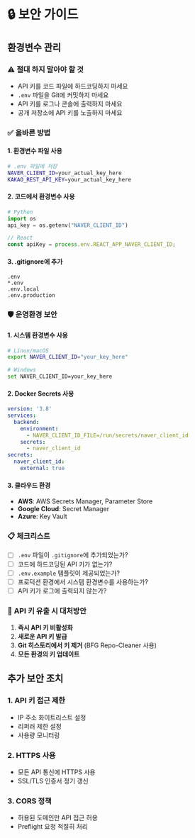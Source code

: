 # 🔒 보안 가이드

## 환경변수 관리

### ⚠️ **절대 하지 말아야 할 것**
- API 키를 코드 파일에 하드코딩하지 마세요
- `.env` 파일을 Git에 커밋하지 마세요
- API 키를 로그나 콘솔에 출력하지 마세요
- 공개 저장소에 API 키를 노출하지 마세요

### ✅ **올바른 방법**

#### 1. 환경변수 파일 사용
```bash
# .env 파일에 저장
NAVER_CLIENT_ID=your_actual_key_here
KAKAO_REST_API_KEY=your_actual_key_here
```

#### 2. 코드에서 환경변수 사용
```python
# Python
import os
api_key = os.getenv("NAVER_CLIENT_ID")
```

```javascript
// React
const apiKey = process.env.REACT_APP_NAVER_CLIENT_ID;
```

#### 3. .gitignore에 추가
```gitignore
.env
*.env
.env.local
.env.production
```

### 🛡️ **운영환경 보안**

#### 1. 시스템 환경변수 사용
```bash
# Linux/macOS
export NAVER_CLIENT_ID="your_key_here"

# Windows
set NAVER_CLIENT_ID=your_key_here
```

#### 2. Docker Secrets 사용
```yaml
version: '3.8'
services:
  backend:
    environment:
      - NAVER_CLIENT_ID_FILE=/run/secrets/naver_client_id
    secrets:
      - naver_client_id
secrets:
  naver_client_id:
    external: true
```

#### 3. 클라우드 환경
- **AWS**: AWS Secrets Manager, Parameter Store
- **Google Cloud**: Secret Manager
- **Azure**: Key Vault

### 📋 **체크리스트**

- [ ] `.env` 파일이 `.gitignore`에 추가되었는가?
- [ ] 코드에 하드코딩된 API 키가 없는가?
- [ ] `.env.example` 템플릿이 제공되었는가?
- [ ] 프로덕션 환경에서 시스템 환경변수를 사용하는가?
- [ ] API 키가 로그에 출력되지 않는가?

### 🚨 **API 키 유출 시 대처방안**

1. **즉시 API 키 비활성화**
2. **새로운 API 키 발급**
3. **Git 히스토리에서 키 제거** (BFG Repo-Cleaner 사용)
4. **모든 환경의 키 업데이트**

## 추가 보안 조치

### 1. API 키 접근 제한
- IP 주소 화이트리스트 설정
- 리퍼러 제한 설정
- 사용량 모니터링

### 2. HTTPS 사용
- 모든 API 통신에 HTTPS 사용
- SSL/TLS 인증서 정기 갱신

### 3. CORS 정책
- 허용된 도메인만 API 접근 허용
- Preflight 요청 적절히 처리
